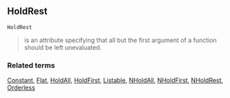 ## HoldRest

```
HoldRest
```

> is an attribute specifying that all but the first argument of a function should be left unevaluated.  



### Related terms 
[Constant](Constant.md), [Flat](Flat.md), [HoldAll](HoldAll.md), [HoldFirst](HoldFirst.md), [Listable](Listable.md), [NHoldAll](NHoldAll.md), [NHoldFirst](NHoldFirst.md), [NHoldRest](NHoldRest.md), [Orderless](Orderless.md)
